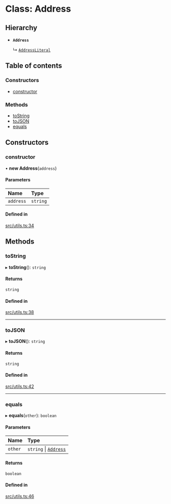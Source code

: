 # Class: Address

## Hierarchy

- **`Address`**

  ↳ [`AddressLiteral`](AddressLiteral.md)

## Table of contents

### Constructors

- [constructor](Address.md#constructor)

### Methods

- [toString](Address.md#tostring)
- [toJSON](Address.md#tojson)
- [equals](Address.md#equals)

## Constructors

### constructor

• **new Address**(`address`)

#### Parameters

| Name      | Type     |
| :-------- | :------- |
| `address` | `string` |

#### Defined in

[src/utils.ts:34](https://github.com/Broxus/everscale-inpage-provider/blob/14e397c/src/utils.ts#L34)

## Methods

### toString

▸ **toString**(): `string`

#### Returns

`string`

#### Defined in

[src/utils.ts:38](https://github.com/Broxus/everscale-inpage-provider/blob/14e397c/src/utils.ts#L38)

---

### toJSON

▸ **toJSON**(): `string`

#### Returns

`string`

#### Defined in

[src/utils.ts:42](https://github.com/Broxus/everscale-inpage-provider/blob/14e397c/src/utils.ts#L42)

---

### equals

▸ **equals**(`other`): `boolean`

#### Parameters

| Name    | Type                                |
| :------ | :---------------------------------- |
| `other` | `string` \| [`Address`](Address.md) |

#### Returns

`boolean`

#### Defined in

[src/utils.ts:46](https://github.com/Broxus/everscale-inpage-provider/blob/14e397c/src/utils.ts#L46)
